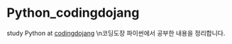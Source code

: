 # Python_codingdojang
study Python at [codingdojang](https://dojang.io/course/view.php?id=7)
\n코딩도장 파이썬에서 공부한 내용을 정리합니다. 
